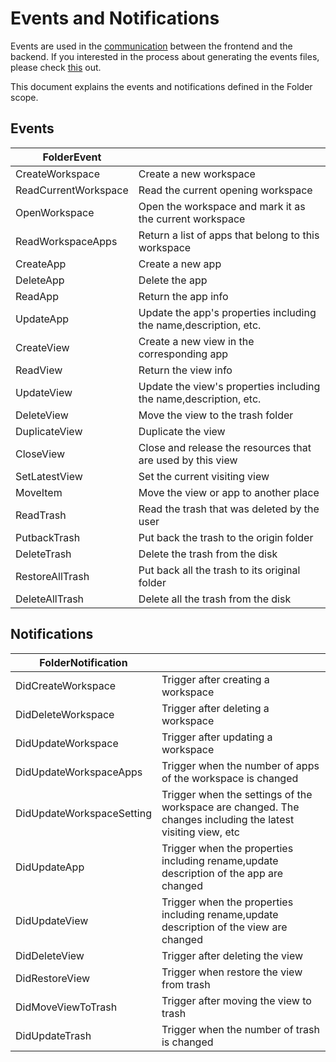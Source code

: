 # Events and Notifications
Events are used in the [communication](https://appflowy.gitbook.io/docs/essential-documentation/contribute-to-appflowy/architecture/frontend/inter-process-communication) between the frontend and the backend.
If you interested in the process about generating the events files, please check [this](https://appflowy.gitbook.io/docs/essential-documentation/contribute-to-appflowy/architecture/backend/event) out. 

This document explains the events and notifications defined in the Folder scope.

## Events

| FolderEvent          |                                                                   |
|----------------------|-------------------------------------------------------------------|
| CreateWorkspace      | Create a new workspace                                            |
| ReadCurrentWorkspace | Read the current opening workspace                                |
| OpenWorkspace        | Open the workspace and mark it as the current workspace           |
| ReadWorkspaceApps    | Return a list of apps that belong to this workspace               |
| CreateApp            | Create a new app                                                  |
| DeleteApp            | Delete the app                                                    |
| ReadApp              | Return the app info                                               |
| UpdateApp            | Update the app's properties including the name,description, etc.  |
| CreateView           | Create a new view in the corresponding app                        |
| ReadView             | Return the view info                                              |
| UpdateView           | Update the view's properties including the name,description, etc. |
| DeleteView           | Move the view to the trash folder                                 |
| DuplicateView        | Duplicate the view                                                |
| CloseView            | Close and release the resources that are used by this view        |
| SetLatestView        | Set the current visiting view                                     |
| MoveItem             | Move the view or app to another place                             |
| ReadTrash            | Read the trash that was deleted by the user                       |
| PutbackTrash         | Put back the trash to the origin folder                           |
| DeleteTrash          | Delete the trash from the disk                                    |
| RestoreAllTrash      | Put back all the trash to its original folder                     |
| DeleteAllTrash       | Delete all the trash from the disk                                |


## Notifications

| FolderNotification        |                                                                                                             |
|---------------------------|-------------------------------------------------------------------------------------------------------------|
| DidCreateWorkspace        | Trigger after creating a workspace                                                                          | 
| DidDeleteWorkspace        | Trigger after deleting a workspace                                                                          | 
| DidUpdateWorkspace        | Trigger after updating a workspace                                                                          | 
| DidUpdateWorkspaceApps    | Trigger when the number of apps of the workspace is changed                                                 | 
| DidUpdateWorkspaceSetting | Trigger when the settings of the workspace are changed. The changes including the latest visiting view, etc | 
| DidUpdateApp              | Trigger when the properties including rename,update description of the app are changed                      | 
| DidUpdateView             | Trigger when the properties including rename,update description of the view are changed                     | 
| DidDeleteView             | Trigger after deleting the view                                                                             | 
| DidRestoreView            | Trigger when restore the view from trash                                                                    | 
| DidMoveViewToTrash        | Trigger after moving the view to trash                                                                      | 
| DidUpdateTrash            | Trigger when the number of trash is changed                                                                 | 
